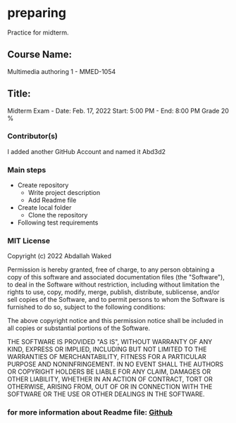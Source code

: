 # preparing

Practice for midterm.

## Course Name:

Multimedia authoring 1 - MMED-1054

## Title:

Midterm Exam -
Date: Feb. 17, 2022
Start: 5:00 PM - End: 8:00 PM
Grade 20 %

### Contributor(s)

I added another GitHub Account and named it Abd3d2

### Main steps

- Create repository
  - Write project description
  - Add Readme file
- Create local folder
  - Clone the repository
- Following test requirements

### MIT License

Copyright (c) 2022 Abdallah Waked

Permission is hereby granted, free of charge, to any person obtaining a copy
of this software and associated documentation files (the "Software"), to deal
in the Software without restriction, including without limitation the rights
to use, copy, modify, merge, publish, distribute, sublicense, and/or sell
copies of the Software, and to permit persons to whom the Software is
furnished to do so, subject to the following conditions:

The above copyright notice and this permission notice shall be included in all
copies or substantial portions of the Software.

THE SOFTWARE IS PROVIDED "AS IS", WITHOUT WARRANTY OF ANY KIND, EXPRESS OR
IMPLIED, INCLUDING BUT NOT LIMITED TO THE WARRANTIES OF MERCHANTABILITY,
FITNESS FOR A PARTICULAR PURPOSE AND NONINFRINGEMENT. IN NO EVENT SHALL THE
AUTHORS OR COPYRIGHT HOLDERS BE LIABLE FOR ANY CLAIM, DAMAGES OR OTHER
LIABILITY, WHETHER IN AN ACTION OF CONTRACT, TORT OR OTHERWISE, ARISING FROM,
OUT OF OR IN CONNECTION WITH THE SOFTWARE OR THE USE OR OTHER DEALINGS IN THE
SOFTWARE.

### for more information about Readme file: [Github](https://github.com/fefong/markdown_readme)
